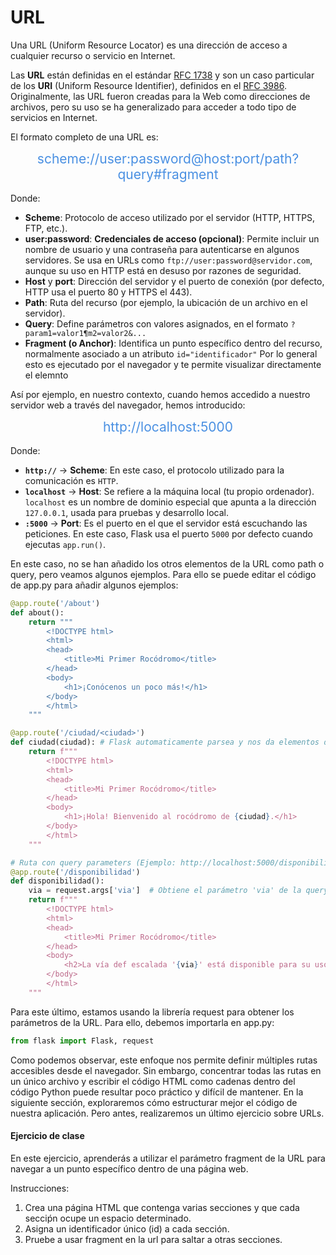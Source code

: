 # URL

Una URL (Uniform Resource Locator) es una dirección de acceso a cualquier recurso o servicio en Internet. 

Las **URL** están definidas en el estándar [RFC 1738](https://www.ietf.org/rfc/rfc1738.txt) y son un caso particular de los **URI** (Uniform Resource Identifier), definidos en el [RFC 3986](https://tools.ietf.org/html/rfc3986). Originalmente, las URL fueron creadas para la Web como direcciones de archivos, pero su uso se ha generalizado para acceder a todo tipo de servicios en Internet.  

El formato completo de una URL es:  

<div style="text-align: center;">
    <span style="font-size: 1.5em; color: #4A90E2;">scheme://user:password@host:port/path?query#fragment</span>
</div>
<br>
Donde:  
<ul>
  <li><b>Scheme</b>: Protocolo de acceso utilizado por el servidor (HTTP, HTTPS, FTP, etc.).</li>
<li><b>user:password</b>: <b>Credenciales de acceso (opcional)</b>: Permite incluir un nombre de usuario y una contraseña para autenticarse en algunos servidores. Se usa en URLs como <code>ftp://user:password@servidor.com</code>, aunque su uso en HTTP está en desuso por razones de seguridad.</li>
  <li><b>Host</b> y <b>port</b>: Dirección del servidor y el puerto de conexión (por defecto, HTTP usa el puerto 80 y HTTPS el 443).</li>
  <li><b>Path</b>: Ruta del recurso (por ejemplo, la ubicación de un archivo en el servidor).</li>
  <li><b>Query</b>: Define parámetros con valores asignados, en el formato <code>?param1=valor1&param2=valor2&...</code></li>
  <li><b>Fragment (o Anchor)</b>: Identifica un punto específico dentro del recurso, normalmente asociado a un atributo <code>id="identificador"</code> Por lo general esto es ejecutado por el navegador y te permite visualizar directamente el elemnto</li>
</ul>  

Así por ejemplo, en nuestro contexto, cuando hemos accedido a nuestro servidor web a través del navegador, hemos introducido:

<div style="text-align: center;">
    <span style="font-size: 1.5em; color: #4A90E2;">http://localhost:5000</span>
</div>
<br>
Donde:
<ul>
  <li><b><code>http://</code></b> → <b>Scheme</b>: En este caso, el protocolo utilizado para la comunicación es <code>HTTP</code>.</li>
  <li><b><code>localhost</code></b> → <b>Host</b>: Se refiere a la máquina local (tu propio ordenador). <code>localhost</code> es un nombre de dominio especial que apunta a la dirección <code>127.0.0.1</code>, usada para pruebas y desarrollo local.</li>
  <li><b><code>:5000</code></b> → <b>Port</b>: Es el puerto en el que el servidor está escuchando las peticiones. En este caso, Flask usa el puerto <code>5000</code> por defecto cuando ejecutas <code>app.run()</code>.</li>
</ul>

En este caso, no se han añadido los otros elementos de la URL como path o query, pero veamos algunos ejemplos. Para ello se puede editar el código de app.py para añadir algunos ejemplos:


```python
@app.route('/about')  
def about():
    return """ 
        <!DOCTYPE html> 
        <html>
        <head>
            <title>Mi Primer Rocódromo</title>
        </head>
        <body>
            <h1>¡Conócenos un poco más!</h1>
        </body>
        </html>
    """  

@app.route('/ciudad/<ciudad>')  
def ciudad(ciudad): # Flask automaticamente parsea y nos da elementos del path que sean dinamicos
    return f""" 
        <!DOCTYPE html> 
        <html>
        <head>
            <title>Mi Primer Rocódromo</title>
        </head>
        <body>
            <h1>¡Hola! Bienvenido al rocódromo de {ciudad}.</h1>
        </body>
        </html>
    """

# Ruta con query parameters (Ejemplo: http://localhost:5000/disponibilidad?via=ElGigante)
@app.route('/disponibilidad')  
def disponibilidad():
    via = request.args['via']  # Obtiene el parámetro 'via' de la query de la URL
    return f""" 
        <!DOCTYPE html> 
        <html>
        <head>
            <title>Mi Primer Rocódromo</title>
        </head>
        <body>
            <h2>La vía def escalada '{via}' está disponible para su uso.</h2>
        </body>
        </html>
    """
```

Para este último, estamos usando la librería request para obtener los parámetros de la URL. Para ello, debemos importarla en app.py:

```python
from flask import Flask, request
```

Como podemos observar, este enfoque nos permite definir múltiples rutas accesibles desde el navegador. Sin embargo, concentrar todas las rutas en un único archivo y escribir el código HTML como cadenas dentro del código Python puede resultar poco práctico y difícil de mantener. En la siguiente sección, exploraremos cómo estructurar mejor el código de nuestra aplicación. Pero antes, realizaremos un último ejercicio sobre URLs.

#### Ejercicio de clase

En este ejercicio, aprenderás a utilizar el parámetro fragment de la URL para navegar a un punto específico dentro de una página web.

Instrucciones:

1. Crea una página HTML que contenga varias secciones y que cada secciṕn ocupe un espacio determinado.
2. Asigna un identificador único (id) a cada sección.
3. Pruebe a usar fragment en la url para saltar a otras secciones.

